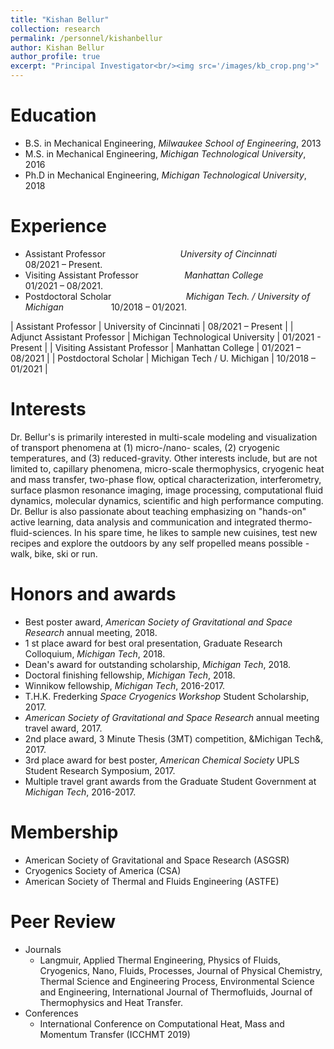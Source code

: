 ```yaml
---
title: "Kishan Bellur"
collection: research
permalink: /personnel/kishanbellur
author: Kishan Bellur
author_profile: true
excerpt: "Principal Investigator<br/><img src='/images/kb_crop.png'>"
---
```


# Education
* B.S. in Mechanical Engineering, *Milwaukee School of Engineering*, 2013
* M.S. in Mechanical Engineering, *Michigan Technological University*, 2016
* Ph.D in Mechanical Engineering, *Michigan Technological University*, 2018 

# Experience
* Assistant Professor &emsp; &emsp; &emsp; &emsp; &emsp; &emsp; &nbsp; *University of Cincinnati* &emsp; &emsp; 08/2021 – Present.
* Visiting Assistant Professor &emsp; &emsp; &emsp;  &nbsp; &nbsp; *Manhattan College* &emsp; &emsp; &emsp; &emsp; 01/2021 – 08/2021.
* Postdoctoral Scholar &emsp; &emsp; &emsp; &emsp; &emsp; &emsp; &nbsp; *Michigan Tech. / University of Michigan* &emsp; &emsp; &emsp; &emsp; 10/2018 – 01/2021.

| Assistant Professor          | University of Cincinnati          | 08/2021 – Present |
| Adjunct Assistant Professor  | Michigan Technological University | 01/2021 - Present |
| Visiting Assistant Professor | Manhattan College                 | 01/2021 – 08/2021 |
| Postdoctoral Scholar         | Michigan Tech / U. Michigan       | 10/2018 – 01/2021 |

# Interests
Dr. Bellur's is primarily interested in multi-scale modeling and visualization of transport phenomena at (1) micro-/nano- scales, (2) cryogenic temperatures, and (3) reduced-gravity. Other interests include, but are not limited to, capillary phenomena, micro-scale thermophysics, cryogenic heat and mass transfer, two-phase flow, optical characterization, interferometry, surface plasmon resonance imaging, image processing, computational fluid dynamics, molecular dynamics, scientific and high performance computing. Dr. Bellur is also passionate about teaching emphasizing on "hands-on" active learning, data analysis and communication and integrated thermo-fluid-sciences. In his spare time, he likes to sample new cuisines, test new recipes and explore the outdoors by any self propelled means possible - walk, bike, ski or run.

# Honors and awards
* Best poster award, *American Society of Gravitational and Space Research* annual meeting, 2018.
* 1 st place award for best oral presentation, Graduate Research Colloquium, *Michigan Tech*, 2018.
* Dean's award for outstanding scholarship, *Michigan Tech*, 2018.
* Doctoral finishing fellowship, *Michigan Tech*, 2018.
* Winnikow fellowship, *Michigan Tech*, 2016-2017.
* T.H.K. Frederking *Space Cryogenics Workshop* Student Scholarship, 2017.
* *American Society of Gravitational and Space Research* annual meeting travel award, 2017.
* 2nd place award, 3 Minute Thesis (3MT) competition, &Michigan Tech&, 2017.
* 3rd place award for best poster, *American Chemical Society* UPLS Student Research Symposium, 2017.
* Multiple travel grant awards from the Graduate Student Government at *Michigan Tech*, 2016-2017.

# Membership
* American Society of Gravitational and Space Research (ASGSR) 
* Cryogenics Society of America (CSA) 
* American Society of Thermal and Fluids Engineering (ASTFE)

# Peer Review
* Journals
  * Langmuir, Applied Thermal Engineering, Physics of Fluids, Cryogenics, Nano, Fluids, Processes, Journal of Physical Chemistry, Thermal Science and Engineering Process, Environmental Science and Engineering, International Journal of Thermofluids, Journal of Thermophysics and Heat Transfer.
* Conferences
  * International Conference on Computational Heat, Mass and Momentum Transfer (ICCHMT 2019)
